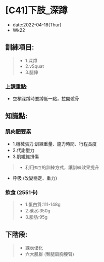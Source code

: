 # [C41]下肢_深蹲

* date:2022-04-18(Thur)
* Wk22

## 訓練項目:

> * 1.深蹲
> * 2.vSquat
> * 3.腿伸

### 上課重點:

* 空槓深蹲時要蹲低一點，拉開髖骨


## 知識點:

### 肌肉肥要素

* 1.機械張力:訓練重量、施力時間、行程長度
* 2.代謝壓力
* 3.肌纖維損傷

> * 利用`孤立`的訓練方式，讓訓練效果提升
* 呼吸 (改變穩定、重力)

### 飲食 (2551卡)

> * 1.蛋白質:111-148g
> * 2.碳水:350g
> * 3.脂肪:95g

## 下階段:

> * 課表優化
> * 六大肌群 (臀腿肩胸腰臂)

